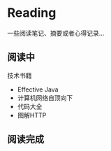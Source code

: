 # Reading

一些阅读笔记、摘要或者心得记录...

## 阅读中

技术书籍

- Effective Java
- 计算机网络自顶向下
- 代码大全
- 图解HTTP



## 阅读完成

